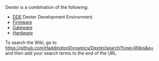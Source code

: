 Dexter is a combination of the following:

* [DDE](DDE) Dexter Development Environment.
* [Firmware](Firmware) 
* [Gateware](Gateware)
* [Hardware](Hardware)

To search the Wiki, go to<BR>
https://github.com/HaddingtonDynamics/Dexter/search?type=Wikis&q=
<BR> and then add your search terms to the end of the URL.
